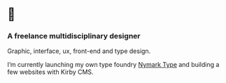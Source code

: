 

<!--
**andreasnymark/andreasnymark** is a ✨ _special_ ✨ repository because its `README.md` (this file) appears on your GitHub profile.

Here are some ideas to get you started:

- 🔭 I’m currently working on ...
- 🌱 I’m currently learning ...
- 👯 I’m looking to collaborate on ...
- 🤔 I’m looking for help with ...
- 💬 Ask me about ...
- 📫 How to reach me: ...
- 😄 Pronouns: ...
- ⚡ Fun fact: ...
-->
# 👋

### A freelance multidisciplinary designer

Graphic, interface, ux, front-end and type design. 

I’m currently launching my own type foundry [Nymark Type](https://www.nymarktype.co) and building a few websites with Kirby CMS.
